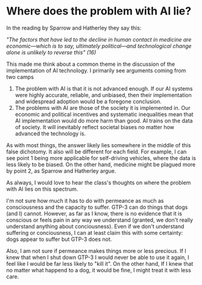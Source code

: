 # Where does the problem with AI lie?

In the reading by Sparrow and Hatherley they say this:

*"The factors that have led to the decline in human contact in medicine are economic—which is to say, ultimately political—and technological change alone is unlikely to reverse this" (16)*

This made me think about a common theme in the discussion of the implementation of AI technology. I primarily see arguments coming from two camps

1. The problem with AI is that it is not advanced enough. If our AI systems were highly accurate, reliable, and unbiased, then their implementation and widespread adoption would be a foregone conclusion. 
2. The problems with AI are those of the society it is implemented in. Our economic and political incentives and systematic inequalities mean that AI implementation would do more harm than good. AI trains on the data of society. It will inevitably reflect societal biases no matter how advanced the technology is.

As with most things, the answer likely lies somewhere in the middle of this false dichotomy. It also will be different for each field. For example, I can see point 1 being more applicable for self-driving vehicles, where the data is less likely to be biased. On the other hand, medicine might be plagued more by point 2, as Sparrow and Hatherley argue. 

As always, I would love to hear the class's thoughts on where the problem with AI lies on this spectrum.

I'm not sure how much it has to do with permeance as much as consciousness and the capacity to suffer. GTP-3 can do things that dogs (and I) cannot. However, as far as I know, there is no evidence that it is conscious or feels pain in any way we understand (granted, we don't really understand anything about conciousness). Even if we don't understand suffering or conciousness, I can at least claim this with some certainty: dogs appear to suffer but GTP-3 does not. 

Also, I am not sure if permeance makes things more or less precious. If I knew that when I shut down GTP-3 I would never be able to use it again, I feel like I would be far less likely to "kill it". On the other hand, If I knew that no matter what happend to a dog, it would be fine, I might treat it with less care.